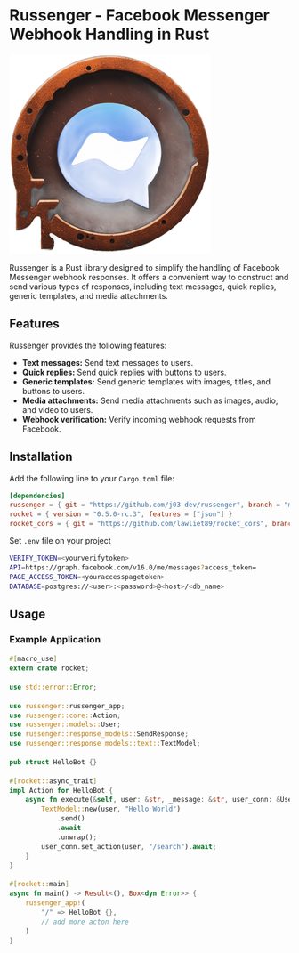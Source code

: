 # Russenger - Facebook Messenger Webhook Handling in Rust

![image](./image.png)

Russenger is a Rust library designed to simplify the handling of Facebook Messenger webhook responses. It offers a convenient way to construct and send various types of responses, including text messages, quick replies, generic templates, and media attachments.

## Features

Russenger provides the following features:

- **Text messages:** Send text messages to users.
- **Quick replies:** Send quick replies with buttons to users.
- **Generic templates:** Send generic templates with images, titles, and buttons to users.
- **Media attachments:** Send media attachments such as images, audio, and video to users.
- **Webhook verification:** Verify incoming webhook requests from Facebook.

## Installation

Add the following line to your `Cargo.toml` file:

```toml
[dependencies]
russenger = { git = "https://github.com/j03-dev/russenger", branch = "main" }
rocket = { version = "0.5.0-rc.3", features = ["json"] }
rocket_cors = { git = "https://github.com/lawliet89/rocket_cors", branch = "master" }
```

Set `.env` file on your project 
```bash
VERIFY_TOKEN=<yourverifytoken>
API=https://graph.facebook.com/v16.0/me/messages?access_token=
PAGE_ACCESS_TOKEN=<youraccesspagetoken>
DATABASE=postgres://<user>:<password>@<host>/<db_name>
```

## Usage


### Example Application
```rust
#[macro_use]
extern crate rocket;

use std::error::Error;

use russenger::russenger_app;
use russenger::core::Action;
use russenger::models::User;
use russenger::response_models::SendResponse;
use russenger::response_models::text::TextModel;

pub struct HelloBot {}

#[rocket::async_trait]
impl Action for HelloBot {
    async fn execute(&self, user: &str, _message: &str, user_conn: &User) {
        TextModel::new(user, "Hello World")
            .send()
            .await
            .unwrap();
        user_conn.set_action(user, "/search").await;
    }
}

#[rocket::main]
async fn main() -> Result<(), Box<dyn Error>> {
    russenger_app!(
        "/" => HelloBot {},
        // add more acton here
    )
}
```
